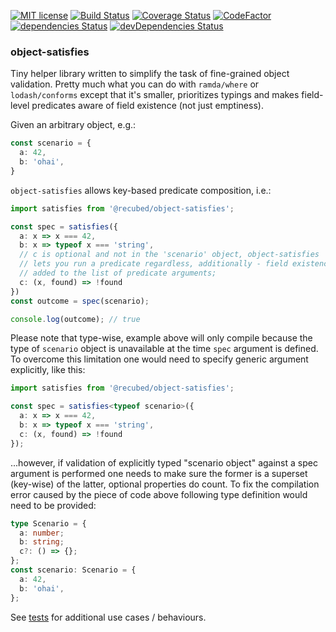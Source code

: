 [![MIT
license](https://img.shields.io/badge/License-MIT-blue.svg)](https://lbesson.mit-license.org/)
[![Build
Status](https://travis-ci.org/rethree/object-satisfies.svg?branch=master)](https://travis-ci.org/rethree/object-satisfies) 
[![Coverage Status](https://coveralls.io/repos/github/rethree/object-satisfies/badge.svg?branch=master)](https://coveralls.io/github/rethree/object-satisfies?branch=master)
[![CodeFactor](https://www.codefactor.io/repository/github/rethree/object-satisfies/badge)](https://www.codefactor.io/repository/github/rethree/object-satisfies)
[![dependencies
Status](https://david-dm.org/rethree/object-satisfies/status.svg)](https://david-dm.org/rethree/object-satisfies) 
[![devDependencies Status](https://david-dm.org/rethree/object-satisfies/status/dev-status.svg)](https://david-dm.org/rethree/object-satisfies/status?type=dev)

### object-satisfies

Tiny helper library written to simplify the task of fine-grained object validation. 
Pretty much what you can do with `ramda/where` or `lodash/conforms` except that it's 
smaller, prioritizes typings and makes field-level predicates aware of field existence (not just emptiness).

Given an arbitrary object, e.g.:

```typescript
const scenario = {
  a: 42,
  b: 'ohai',
}
```

`object-satisfies` allows key-based predicate composition, i.e.:

```typescript
import satisfies from '@recubed/object-satisfies';

const spec = satisfies({
  a: x => x === 42,
  b: x => typeof x === 'string',
  // c is optional and not in the 'scenario' object, object-satisfies 
  // lets you run a predicate regardless, additionally - field existence flag is 
  // added to the list of predicate arguments; 
  c: (x, found) => !found     
})
const outcome = spec(scenario);

console.log(outcome); // true
```

Please note that type-wise, example above will only compile because the type of `scenario` object is 
unavailable at the time `spec` argument is defined. To overcome this limitation one would need 
to specify generic argument explicitly, like this:

```typescript
import satisfies from '@recubed/object-satisfies';

const spec = satisfies<typeof scenario>({
  a: x => x === 42,
  b: x => typeof x === 'string',
  c: (x, found) => !found     
});
```

...however, if validation of explicitly typed "scenario object" against a spec argument is performed one needs 
to make sure the former is a superset (key-wise) of the latter, optional properties do count. To fix the 
compilation error caused by the piece of code above following type definition would need to be
provided:

```typescript
type Scenario = { 
  a: number;
  b: string;
  c?: () => {};
};
const scenario: Scenario = {
  a: 42,
  b: 'ohai',
};
```

See [tests](https://github.com/rethree/object-satisfies/tree/master/lib/test) for additional use cases / behaviours.

